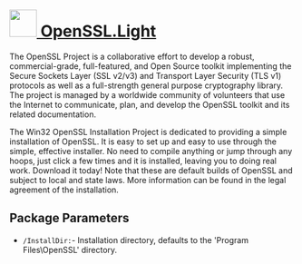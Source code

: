 # [<img src="https://cdn.rawgit.com/chocolatey/chocolatey-coreteampackages/1a1a45ece68d4852cc454cf9354d9a441516fccc/icons/openssl.png" height="48" width="48" /> OpenSSL.Light](https://chocolatey.org/packages/OpenSSL.Light)

The OpenSSL Project is a collaborative effort to develop a robust, commercial-grade, full-featured, and Open Source toolkit implementing the Secure Sockets Layer (SSL v2/v3) and Transport Layer Security (TLS v1) protocols as well as a full-strength general purpose cryptography library. The project is managed by a worldwide community of volunteers that use the Internet to communicate, plan, and develop the OpenSSL toolkit and its related documentation.

The Win32 OpenSSL Installation Project is dedicated to providing a simple installation of OpenSSL. It is easy to set up and easy to use through the simple, effective installer. No need to compile anything or jump through any hoops, just click a few times and it is installed, leaving you to doing real work. Download it today! Note that these are default builds of OpenSSL and subject to local and state laws. More information can be found in the legal agreement of the installation.

## Package Parameters
- `/InstallDir:`- Installation directory, defaults to the 'Program Files\OpenSSL' directory.
